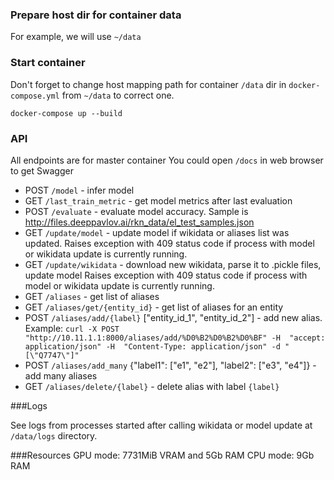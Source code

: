 ### Prepare host dir for container data
For example, we will use `~/data`

### Start container
Don't forget to change host mapping path for container `/data` dir in `docker-compose.yml` from `~/data` to correct one.

```shell
docker-compose up --build
```

### API
All endpoints are for master container
You could open `/docs` in web browser to get Swagger

* POST `/model` - infer model
* GET `/last_train_metric` - get model metrics after last evaluation
* POST `/evaluate` - evaluate model accuracy. Sample is http://files.deeppavlov.ai/rkn_data/el_test_samples.json
* GET `/update/model` - update model if wikidata or aliases list was updated. Raises exception with 409 status code
if process with model or wikidata update is currently running.
* GET `/update/wikidata` - download new wikidata, parse it to .pickle files, update model Raises exception with 409 
status code if process with model or wikidata update is currently running.
* GET `/aliases` - get list of aliases
* GET `/aliases/get/{entity_id}` - get list of aliases for an entity
* POST `/aliases/add/{label}` ["entity_id_1", "entity_id_2"] - add new alias. Example:
`curl -X POST "http://10.11.1.1:8000/aliases/add/%D0%B2%D0%B2%D0%BF" -H  "accept: application/json" -H  "Content-Type: application/json" -d "[\"Q7747\"]"`
* POST `/aliases/add_many` {"label1": ["e1", "e2"], "label2": ["e3", "e4"]} - add many aliases
* GET `/aliases/delete/{label}` - delete alias with label `{label}`

###Logs

See logs from processes started after calling wikidata or model update at `/data/logs` directory.

###Resources
GPU mode: 7731MiB VRAM and 5Gb RAM
CPU mode: 9Gb RAM
